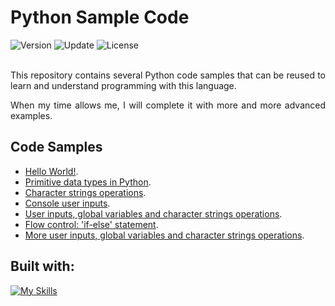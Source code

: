 # Python Sample Code

<div align="left">
  <img src="https://img.shields.io/badge/Release-v1.1.0-blue.svg" alt="Version">
	<img src="https://img.shields.io/badge/Update-November%202022-yellowgreen.svg" alt="Update">
	<img src="https://img.shields.io/badge/License-MIT%20License-green.svg" alt="License">
</div>
<br />
<p align="justify">
This repository contains several Python code samples that can be reused to learn and understand programming with this language.
</p>
<p align="justify">
When my time allows me, I will complete it with more and more advanced examples.
</p>

## Code Samples

-   [Hello World!](https://github.com/seyerjo/python-sample-code/blob/main/01-hello-world.py "Hello World!").
-   [Primitive data types in Python](https://github.com/seyerjo/python-sample-code/blob/main/02-primitives-data-type.py "Primitive data types in Python").
-   [Character strings operations](https://github.com/seyerjo/python-sample-code/blob/main/03-strings-operations.py "Character strings operations").
-   [Console user inputs](https://github.com/seyerjo/python-sample-code/blob/main/04-inputs.py "Console user inputs").
-   [User inputs, global variables and character strings operations](https://github.com/seyerjo/python-sample-code/blob/main/05-inputs-variables-and-strings.py "User inputs, global variables and character strings operations").
-   [Flow control: 'if-else' statement](https://github.com/seyerjo/python-sample-code/blob/main/06-flow-control.py "User inputs, global variables and character strings operations").
-   [More user inputs, global variables and character strings operations](https://github.com/seyerjo/python-sample-code/blob/main/07-more-inputs-variables-and-strings.py "More user inputs, global variables and character strings operations").

## Built with:

[![My Skills](https://skills.thijs.gg/icons?i=python)](https://skills.thijs.gg)
